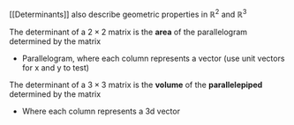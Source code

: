 [[Determinants]] also describe geometric properties in $\mathbb{R}^2$ and $\mathbb{R}^3$

The determinant of a $2 \times 2$ matrix is the **area** of the parallelogram determined by the matrix
- Parallelogram, where each column represents a vector (use unit vectors for x and y to test)

The determinant of a $3 \times 3$ matrix is the **volume** of the **parallelepiped** determined by the matrix
- Where each column represents a 3d vector